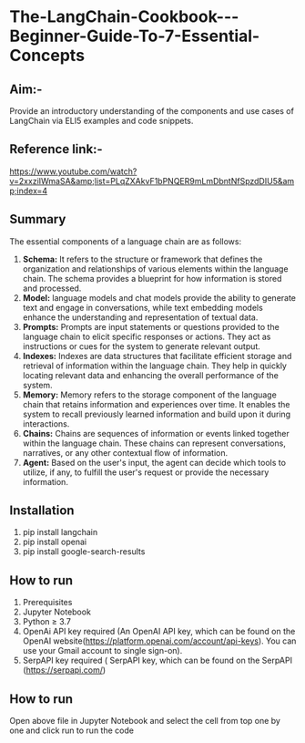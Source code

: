 # The-LangChain-Cookbook---Beginner-Guide-To-7-Essential-Concepts

## Aim:-
Provide an introductory understanding of the components and use cases of LangChain via ELI5 examples and code snippets.

## Reference link:-
https://www.youtube.com/watch?v=2xxziIWmaSA&amp;list=PLqZXAkvF1bPNQER9mLmDbntNfSpzdDIU5&amp;index=4

## Summary
The essential components of a language chain are as follows:
1. **Schema:** It refers to the structure or framework that defines the organization and relationships of various elements within the language chain. The schema provides a blueprint for how information is stored and processed.
2. **Model:** language models and chat models provide the ability to generate text and engage in conversations, while text embedding models enhance the understanding and representation of textual data.
3. **Prompts:** Prompts are input statements or questions provided to the language chain to elicit specific responses or actions. They act as instructions or cues for the system to generate relevant output.
4. **Indexes:** Indexes are data structures that facilitate efficient storage and retrieval of information within the language chain. They help in quickly locating relevant data and enhancing the overall performance of the system.
5. **Memory:** Memory refers to the storage component of the language chain that retains information and experiences over time. It enables the system to recall previously learned information and build upon it during interactions.
6. **Chains:** Chains are sequences of information or events linked together within the language chain. These chains can represent conversations, narratives, or any other contextual flow of information.
7. **Agent:** Based on the user's input, the agent can decide which tools to utilize, if any, to fulfill the user's request or provide the necessary information.

## Installation
1. pip install langchain
2. pip install openai
3. pip install google-search-results


## How to run
1. Prerequisites
2. Jupyter Notebook
3. Python ≥ 3.7
4. OpenAi API key required (An OpenAI API key, which can be found on the OpenAI website(https://platform.openai.com/account/api-keys). You can use your Gmail account to single sign-on).
5. SerpAPI key required ( SerpAPI key, which can be found on the SerpAPI (https://serpapi.com/)

## How to run
Open above file in Jupyter Notebook and select the cell from top one by one and click run to run the code